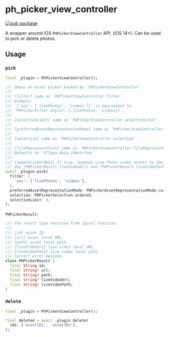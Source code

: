 # ph_picker_view_controller

[![pub package](https://img.shields.io/pub/v/ph_picker_view_controller.svg)](https://pub.dev/packages/ph_picker_view_controller)

A wrapper around iOS `PHPickerViewController` API. (iOS 14+). Can be used to pick or delete photos.

## Usage

### `pick`

```dart
final _plugin = PhPickerViewController();

/// Shows an asset picker backed by `PHPickerViewController`.
///
/// [filter] same as `PHPickerViewController.filter`.
/// Example:
/// `{'any': ['livePhotos', 'videos']}` is equivalent to
/// `PHPickerFilter.any(of: [.livePhotos, .videos])`.
///
/// [selectionLimit] same as `PHPickerViewController.selectionLimit`.
///
/// [preferredAssetRepresentationMode] same as `PHPickerViewController.preferredAssetRepresentationMode`.
///
/// [selection] same as `PHPickerViewController.selection`.
///
/// [fileRepresentation] same as `PHPickerViewController.fileRepresentation`.
/// Defaults to `UTType.data.identifier`.
///
/// [appendLiveVideos] If true, appends Live Photo video assets to the results.
/// Use [PHPickerResult.liveVideoUrl] and [PHPickerResult.liveVideoPath] to access them.
await _plugin.pick(
  filter: {
    'any': ['livePhotos', 'videos'],
  },
  preferredAssetRepresentationMode: PHPickerAssetRepresentationMode.current,
  selection: PHPickerSelection.ordered,
  selectionLimit: 3,
);
```

`PHPickerResult`:

```dart
/// The result type returned from [pick] function.
///
/// [id] asset ID.
/// [url] asset local URL.
/// [path] asset local path.
/// [liveVideoUrl] live video local URL.
/// [liveVideoPath] live video local path.
/// [error] error message.
class PHPickerResult {
  final String id;
  final String? url;
  final String? path;
  final String? liveVideoUrl;
  final String? liveVideoPath;
}
```

### `delete`

```dart
final _plugin = PhPickerViewController();

final deleted = await _plugin.delete(
  ids: ['assetID1', 'assetID2'],
);
```
